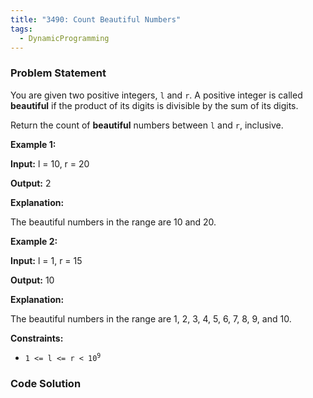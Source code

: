 ```yaml
---
title: "3490: Count Beautiful Numbers"
tags:
  - DynamicProgramming
---
```

### Problem Statement

<p data-end="387" data-start="189">You are given two positive integers, <code><font face="monospace">l</font></code> and <code><font face="monospace">r</font></code>. A positive integer is called <strong data-end="276" data-start="263">beautiful</strong> if the product of its digits is divisible by the sum of its digits.</p>

<p data-end="529" data-start="448">Return the count of <strong>beautiful</strong> numbers between <code>l</code> and <code>r</code>, inclusive.</p>


<p><strong class="example">Example 1:</strong></p>

<div class="example-block">
<p><strong>Input:</strong> <span class="example-io">l = 10, r = 20</span></p>

<p><strong>Output:</strong> <span class="example-io">2</span></p>

<p><strong>Explanation:</strong></p>

<p>The beautiful numbers in the range are 10 and 20.</p>
</div>

<p><strong class="example">Example 2:</strong></p>

<div class="example-block">
<p><strong>Input:</strong> <span class="example-io">l = 1, r = 15</span></p>

<p><strong>Output:</strong> <span class="example-io">10</span></p>

<p><strong>Explanation:</strong></p>

<p>The beautiful numbers in the range are 1, 2, 3, 4, 5, 6, 7, 8, 9, and 10.</p>
</div>


<p><strong>Constraints:</strong></p>

<ul>
	<li><code>1 &lt;= l &lt;= r &lt; 10<sup>9</sup></code></li>
</ul>


### Code Solution

```python

```
